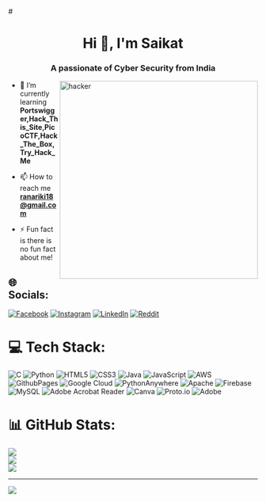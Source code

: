 #<h1 align="center">Hi 👋, I'm Saikat</h1>
<h3 align="center">A passionate of Cyber Security from India</h3>

<img align="right" alt="hacker" width="400" src="https://www.chumbogordo.com.br/wp-content/uploads/2019/06/hacker2.gif">



- 🌱 I’m currently learning **Portswigger,Hack_This_Site,PicoCTF,Hack_The_Box,Try_Hack_Me**

- 📫 How to reach me **ranariki18@gmail.com**

- ⚡ Fun fact is there is no fun fact about me!


## 🌐 Socials:
[![Facebook](https://img.shields.io/badge/Facebook-%231877F2.svg?logo=Facebook&logoColor=white)](https://www.facebook.com/saikat.rana.7146?mibextid=ZbWKwL) [![Instagram](https://img.shields.io/badge/Instagram-%23E4405F.svg?logo=Instagram&logoColor=white)](https://instagram.com/https://www.instagram.com/im_vengeance_0.2?igsh=eW82ZngwaDUwMW4z) [![LinkedIn](https://img.shields.io/badge/LinkedIn-%230077B5.svg?logo=linkedin&logoColor=white)](https://www.linkedin.com/in/saikat-rana-85ba04268) [![Reddit](https://img.shields.io/badge/Reddit-%23FF4500.svg?logo=Reddit&logoColor=white)](https://www.reddit.com/user/Aggressive-Tap-2004/) 

# 💻 Tech Stack:
![C](https://img.shields.io/badge/c-%2300599C.svg?style=for-the-badge&logo=c&logoColor=white) ![Python](https://img.shields.io/badge/python-3670A0?style=for-the-badge&logo=python&logoColor=ffdd54) ![HTML5](https://img.shields.io/badge/html5-%23E34F26.svg?style=for-the-badge&logo=html5&logoColor=white) ![CSS3](https://img.shields.io/badge/css3-%231572B6.svg?style=for-the-badge&logo=css3&logoColor=white) ![Java](https://img.shields.io/badge/java-%23ED8B00.svg?style=for-the-badge&logo=openjdk&logoColor=white) ![JavaScript](https://img.shields.io/badge/javascript-%23323330.svg?style=for-the-badge&logo=javascript&logoColor=%23F7DF1E) ![AWS](https://img.shields.io/badge/AWS-%23FF9900.svg?style=for-the-badge&logo=amazon-aws&logoColor=white) ![GithubPages](https://img.shields.io/badge/github%20pages-121013?style=for-the-badge&logo=github&logoColor=white) ![Google Cloud](https://img.shields.io/badge/GoogleCloud-%234285F4.svg?style=for-the-badge&logo=google-cloud&logoColor=white) ![PythonAnywhere](https://img.shields.io/badge/pythonanywhere-%232F9FD7.svg?style=for-the-badge&logo=pythonanywhere&logoColor=151515) ![Apache](https://img.shields.io/badge/apache-%23D42029.svg?style=for-the-badge&logo=apache&logoColor=white) ![Firebase](https://img.shields.io/badge/firebase-a08021?style=for-the-badge&logo=firebase&logoColor=ffcd34) ![MySQL](https://img.shields.io/badge/mysql-4479A1.svg?style=for-the-badge&logo=mysql&logoColor=white) ![Adobe Acrobat Reader](https://img.shields.io/badge/Adobe%20Acrobat%20Reader-EC1C24.svg?style=for-the-badge&logo=Adobe%20Acrobat%20Reader&logoColor=white) ![Canva](https://img.shields.io/badge/Canva-%2300C4CC.svg?style=for-the-badge&logo=Canva&logoColor=white) ![Proto.io](https://img.shields.io/badge/Proto.io-161637?style=for-the-badge&logo=proto.io&logoColor=00e5ff) ![Adobe](https://img.shields.io/badge/adobe-%23FF0000.svg?style=for-the-badge&logo=adobe&logoColor=white)
# 📊 GitHub Stats:
![](https://github-readme-stats.vercel.app/api?username=Saikatriki2004&theme=dark&hide_border=false&include_all_commits=true&count_private=false)<br/>
![](https://github-readme-streak-stats.herokuapp.com/?user=Saikatriki2004&theme=dark&hide_border=false)<br/>
![](https://github-readme-stats.vercel.app/api/top-langs/?username=Saikatriki2004&theme=dark&hide_border=false&include_all_commits=true&count_private=false&layout=compact)

---
[![](https://visitcount.itsvg.in/api?id=Saikatriki2004&icon=0&color=0)](https://visitcount.itsvg.in)

<!-- Proudly created with GPRM ( https://gprm.itsvg.in ) -->
